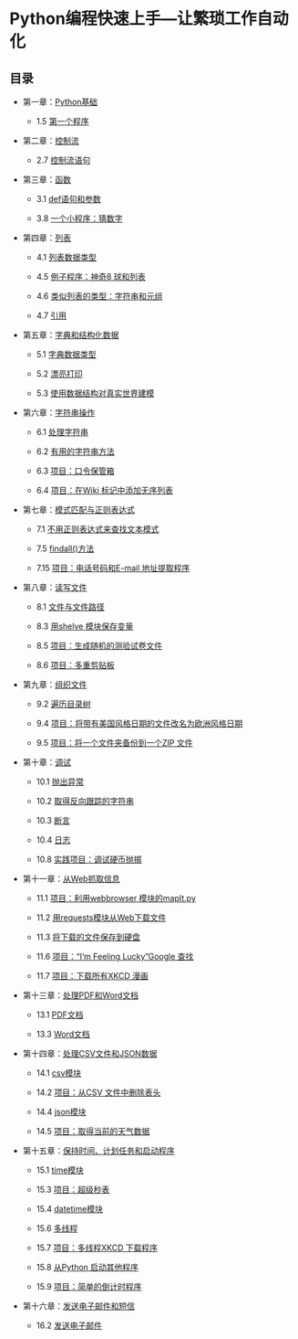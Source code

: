 # Python编程快速上手—让繁琐工作自动化

## 目录

*   第一章：[Python基础](./CH1)

    *   1.5 [第一个程序](./CH1/HelloWorld.py)

*   第二章：[控制流](./CH2)

    *   2.7 [控制流语句](./CH2/Control.py)

*   第三章：[函数](./CH3)

    *   3.1 [def语句和参数](./CH3/Function.py)
    
    *   3.8 [一个小程序：猜数字](./CH3/guessTheNumber.py)

*   第四章：[列表](./CH4)

    *   4.1 [列表数据类型](./CH4/List.py)
    
    *   4.5 [例子程序：神奇8 球和列表](./CH4/magic8Ball2.py)
    
    *   4.6 [类似列表的类型：字符串和元组](./CH4/Tuple.py)
    
    *   4.7 [引用](./CH4/Reference.py)

*   第五章：[字典和结构化数据](./CH5)

    *   5.1 [字典数据类型](./CH5/birthday.py)
    
    *   5.2 [漂亮打印](./CH5/characterCount.py)
    
    *   5.3 [使用数据结构对真实世界建模](./CH5/ticTacToe.py)

*   第六章：[字符串操作](./CH6)

    *   6.1 [处理字符串](./CH6/validateInput.py)

    *   6.2 [有用的字符串方法](./CH6/picnicTable.py)
    
    *   6.3 [项目：口令保管箱](./CH6/pw.py)
    
    *   6.4 [项目：在Wiki 标记中添加无序列表](./CH6/bulletPointAdder.py)

*   第七章：[模式匹配与正则表达式](./CH7)

    *   7.1 [不用正则表达式来查找文本模式](./CH7/isPhoneNumber.py)
    
    *   7.5 [findall()方法](./CH7/phoneNumRegex.py)
    
    *   7.15 [项目：电话号码和E-mail 地址提取程序](./CH7/phoneAndEmail.py)

*   第八章：[读写文件](./CH8)
    
    *   8.1 [文件与文件路径](./CH8/path.py)
    
    *   8.3 [用shelve 模块保存变量](./CH8/shelf.py)
    
    *   8.5 [项目：生成随机的测验试卷文件](./CH8/randomQuizGenerator.py)
    
    *   8.6 [项目：多重剪贴板](./CH8/mcb.pyw)

*   第九章：[组织文件](./CH9)

    *   9.2 [遍历目录树](./CH9/folderTree.py)
    
    *   9.4 [项目：将带有美国风格日期的文件改名为欧洲风格日期](./CH9/renameDates.py)
    
    *   9.5 [项目：将一个文件夹备份到一个ZIP 文件](./CH9/backupToZip.py)

*   第十章：[调试](./CH10)

    *   10.1 [抛出异常](./CH10/boxPrint.py)
    
    *   10.2 [取得反向跟踪的字符串](./CH10/errorInfo.py)
    
    *   10.3 [断言](./CH10/switchLights.py)
    
    *   10.4 [日志](./CH10/factorialLog.py)
    
    *   10.8 [实践项目：调试硬币抛掷](./CH10/flipCoin.py)
    
*   第十一章：[从Web抓取信息](./CH11)

    *   11.1 [项目：利用webbrowser 模块的mapIt.py](./CH11/mapIt.py)
    
    *   11.2 [用requests模块从Web下载文件](./CH11/requestAndWrite.py)
    
    *   11.3 [将下载的文件保存到硬盘](./CH11/requestAndWrite.py)
    
    *   11.6 [项目：“I’m Feeling Lucky”Google 查找](./CH11/lucky.py)
    
    *   11.7 [项目：下载所有XKCD 漫画](./CH11/downloadXkcd.py)

*   第十三章：[处理PDF和Word文档](./CH13)

    *   13.1 [PDF文档](./CH13/pdfReader.py)
    
    *   13.3 [Word文档](./CH13/docxReader.py)
    
*   第十四章：[处理CSV文件和JSON数据](./CH14)

    *   14.1 [csv模块](CH14/csvOps.py)
    
    *   14.2 [项目：从CSV 文件中删除表头](./CH14/removeCsvHeader.py)
    
    *   14.4 [json模块](./CH14/jsonOps.py)
    
    *   14.5 [项目：取得当前的天气数据](./CH14/quickWeather.py)

*   第十五章：[保持时间、计划任务和启动程序](./CH15)

    *   15.1 [time模块](./CH15/calcProd.py)
    
    *   15.3 [项目：超级秒表](./CH15/stopwatch.py)
    
    *   15.4 [datetime模块](CH15/datetimeDemo.py)
    
    *   15.6 [多线程](./CH15/threadDemo.py)
    
    *   15.7 [项目：多线程XKCD 下载程序](./CH15/multidownloadXkcd.py)
    
    *   15.8 [从Python 启动其他程序](./CH15/subprocessDemo.py)
    
    *   15.9 [项目：简单的倒计时程序](./CH15/countdown.py)

*   第十六章：[发送电子邮件和短信](./CH16)

    *   16.2 [发送电子邮件](./CH16/smtpDemo.py)
    
    